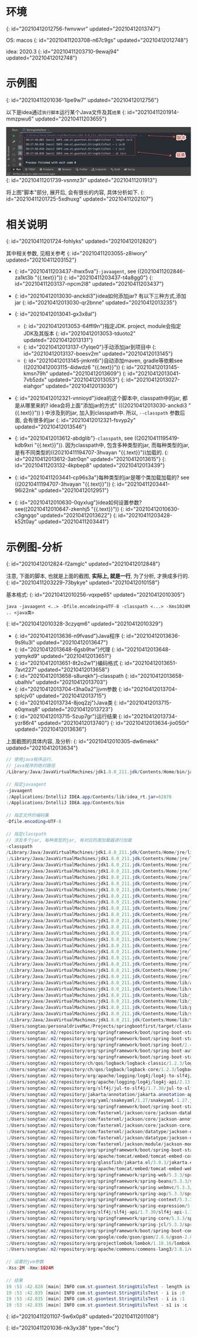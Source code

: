 # 环境
{: id="20210412012756-fwnvwvr" updated="20210412013747"}

OS: macos
{: id="20210411203708-n67c9gs" updated="20210412012748"}

idea: 2020.3
{: id="20210411203710-9ewaj94" updated="20210412012748"}

# 示例图
{: id="20210411201036-1ipe9w7" updated="20210412012756"}

以下是idea通过`执行脚本`运行某个Java文件及其`结果`
{: id="20210411201914-mmzpwu6" updated="20210411203655"}

![image.png](assets/image-20210411201913-fa90sjn.png)
{: id="20210411201739-vsnmz3i" updated="20210411201913"}

将上图"脚本"部分, 展开后, 会有很长的内容, 具体分析如下.
{: id="20210411201725-5xdhuxg" updated="20210411202107"}

# 相关说明
{: id="20210411201724-fohlyks" updated="20210412012820"}

其中相关参数, 见相关参考
{: id="20210411203055-z8iwory" updated="20210411203152"}

- {: id="20210411203437-ihwx5va"}`-javaagent`, see ((20210411202846-za1kt3b "{{.text}}"))
  {: id="20210411203437-t4a8gg0"}
{: id="20210411203137-npcm2l8" updated="20210411203437"}

- {: id="20210412013030-anckdi3"}idea如何添加jar? 有以下三种方式,添加jar
  {: id="20210412013030-qr2bnne" updated="20210412013235"}
- {: id="20210412013041-gx3x8al"}
  - {: id="20210412013053-64ffl9n"}指定JDK. project, module会指定JDK及其版本
    {: id="20210412013053-tduoto2" updated="20210412013131"}
  - {: id="20210412013137-t7ylqe0"}手动添加jar到项目中
    {: id="20210412013137-boesv2m" updated="20210412013145"}
  - {: id="20210412013145-jmknt6i"}自动添加maven, gradle等依赖see ((20210412003115-4idwdz6 "{{.text}}"))
    {: id="20210412013145-kmsn79h" updated="20210412013609"}
  {: id="20210412013041-7vb5zdx" updated="20210412013053"}
{: id="20210412013027-eiahgor" updated="20210412013030"}

- {: id="20210412012321-vnnioyd"}idea的这个脚本中, classpath中的jar, 都是从哪里来的?  idea会将上面"添加jar的方式" (((20210412013030-anckdi3 "{{.text}}")) ) 中涉及到的jar, 加入到classpath中. 所以, `--classpath` 参数后面, 会有很多的jar
  {: id="20210412012321-fsvyp2y" updated="20210412013546"}
- {: id="20210412013612-abdglib"}`-classpath`, see ((20210411195419-kdb9xri "{{.text}}")). 因为classpath中, 包含多种类型的jar, 而每种类型的jar, 是有不同类型的((20210411194707-3hvayan "{{.text}}"))加载的.
  {: id="20210412013612-3atr0qn" updated="20210412013615"}
{: id="20210411203132-4kpbep8" updated="20210412013439"}

- {: id="20210411203441-cp96s3a"}每种类型的jar是哪个类加载加载的? see ((20210411194707-3hvayan "{{.text}}"))
  {: id="20210411203441-96i22nk" updated="20210412012951"}
- {: id="20210412010630-0qyxlug"}idea如何设置参数? see((20210412010647-zkenhj5 "{{.text}}"))
  {: id="20210412010630-c3gngqo" updated="20210412013622"}
{: id="20210411203428-k52t0ay" updated="20210411203441"}

# 示例图-分析
{: id="20210412012824-f2amglc" updated="20210412012848"}


注意, 下面的脚本, 也就是上面的截图, **实际上, 就是一行**, 为了分析, 才换成多行的.
{: id="20210411203229-73bykye" updated="20210412010158"}

基本格式:
{: id="20210412010256-vqxpe65" updated="20210412010305"}

```
java -javaagent <..> -Dfile.encodeing=UTF-8 -classpath <...> -Xms1024M .. <java类>
```
{: id="20210412010328-3czyqm6" updated="20210412010329"}

- {: id="20210412013636-n9fvasd"}Java程序
  {: id="20210412013636-9s9lu3l" updated="20210412013647"}
- {: id="20210412013648-6gsb9tw"}代理
  {: id="20210412013648-yqmykd9" updated="20210412013651"}
- {: id="20210412013651-8t2o2w1"}编码格式
  {: id="20210412013651-7avt227" updated="20210412013658"}
- {: id="20210412013658-s8urqkh"}-classpath
  {: id="20210412013658-ubalhlv" updated="20210412013703"}
- {: id="20210412013704-t3ha0a2"}jvm参数
  {: id="20210412013704-splcjv0" updated="20210412013715"}
- {: id="20210412013734-8joq2zj"}Java类
  {: id="20210412013715-e0qmxq8" updated="20210412013723"}
- {: id="20210412013715-5zup7gr"}运行结果
  {: id="20210412013734-yzr86r4" updated="20210412013740"}
{: id="20210412013634-jio050r" updated="20210412013636"}

上面截图的具体内容, 及分析:
{: id="20210412010305-dw6mekk" updated="20210412013634"}

```java
// 使用java程序运行. 
// java程序的绝对路径
/Library/Java/JavaVirtualMachines/jdk1.8.0_211.jdk/Contents/Home/bin/java 

// 指定javaagent
-javaagent
:/Applications/IntelliJ IDEA.app/Contents/lib/idea_rt.jar=62878
:/Applications/IntelliJ IDEA.app/Contents/bin 

// 指定文件的编码集
-Dfile.encoding=UTF-8 

// 指定classpath
// 涉及多个jar, 每种类型的jar, 有对应的类加载器进行加载
-classpath 
/Library/Java/JavaVirtualMachines/jdk1.8.0_211.jdk/Contents/Home/jre/lib/charsets.jar
:/Library/Java/JavaVirtualMachines/jdk1.8.0_211.jdk/Contents/Home/jre/lib/deploy.jar
:/Library/Java/JavaVirtualMachines/jdk1.8.0_211.jdk/Contents/Home/jre/lib/ext/cldrdata.jar
:/Library/Java/JavaVirtualMachines/jdk1.8.0_211.jdk/Contents/Home/jre/lib/ext/dnsns.jar
:/Library/Java/JavaVirtualMachines/jdk1.8.0_211.jdk/Contents/Home/jre/lib/ext/jaccess.jar
:/Library/Java/JavaVirtualMachines/jdk1.8.0_211.jdk/Contents/Home/jre/lib/ext/jfxrt.jar
:/Library/Java/JavaVirtualMachines/jdk1.8.0_211.jdk/Contents/Home/jre/lib/ext/localedata.jar
:/Library/Java/JavaVirtualMachines/jdk1.8.0_211.jdk/Contents/Home/jre/lib/ext/nashorn.jar
:/Library/Java/JavaVirtualMachines/jdk1.8.0_211.jdk/Contents/Home/jre/lib/ext/sunec.jar
:/Library/Java/JavaVirtualMachines/jdk1.8.0_211.jdk/Contents/Home/jre/lib/ext/sunjce_provider.jar
:/Library/Java/JavaVirtualMachines/jdk1.8.0_211.jdk/Contents/Home/jre/lib/ext/sunpkcs11.jar
:/Library/Java/JavaVirtualMachines/jdk1.8.0_211.jdk/Contents/Home/jre/lib/ext/zipfs.jar
:/Library/Java/JavaVirtualMachines/jdk1.8.0_211.jdk/Contents/Home/jre/lib/javaws.jar
:/Library/Java/JavaVirtualMachines/jdk1.8.0_211.jdk/Contents/Home/jre/lib/jce.jar
:/Library/Java/JavaVirtualMachines/jdk1.8.0_211.jdk/Contents/Home/jre/lib/jfr.jar
:/Library/Java/JavaVirtualMachines/jdk1.8.0_211.jdk/Contents/Home/jre/lib/jfxswt.jar
:/Library/Java/JavaVirtualMachines/jdk1.8.0_211.jdk/Contents/Home/jre/lib/jsse.jar
:/Library/Java/JavaVirtualMachines/jdk1.8.0_211.jdk/Contents/Home/jre/lib/management-agent.jar
:/Library/Java/JavaVirtualMachines/jdk1.8.0_211.jdk/Contents/Home/jre/lib/plugin.jar
:/Library/Java/JavaVirtualMachines/jdk1.8.0_211.jdk/Contents/Home/jre/lib/resources.jar
:/Library/Java/JavaVirtualMachines/jdk1.8.0_211.jdk/Contents/Home/jre/lib/rt.jar
:/Library/Java/JavaVirtualMachines/jdk1.8.0_211.jdk/Contents/Home/lib/ant-javafx.jar
:/Library/Java/JavaVirtualMachines/jdk1.8.0_211.jdk/Contents/Home/lib/dt.jar
:/Library/Java/JavaVirtualMachines/jdk1.8.0_211.jdk/Contents/Home/lib/javafx-mx.jar
:/Library/Java/JavaVirtualMachines/jdk1.8.0_211.jdk/Contents/Home/lib/jconsole.jar
:/Library/Java/JavaVirtualMachines/jdk1.8.0_211.jdk/Contents/Home/lib/packager.jar
:/Library/Java/JavaVirtualMachines/jdk1.8.0_211.jdk/Contents/Home/lib/sa-jdi.jar
:/Library/Java/JavaVirtualMachines/jdk1.8.0_211.jdk/Contents/Home/lib/tools.jar
:/Users/songtao/personaldriveMac/Projects/springbootfirst/target/classes
:/Users/songtao/.m2/repository/org/springframework/boot/spring-boot-starter-web/2.4.2/spring-boot-starter-web-2.4.2.jar
:/Users/songtao/.m2/repository/org/springframework/boot/spring-boot-starter/2.4.2/spring-boot-starter-2.4.2.jar
:/Users/songtao/.m2/repository/org/springframework/boot/spring-boot/2.4.2/spring-boot-2.4.2.jar
:/Users/songtao/.m2/repository/org/springframework/boot/spring-boot-autoconfigure/2.4.2/spring-boot-autoconfigure-2.4.2.jar
:/Users/songtao/.m2/repository/org/springframework/boot/spring-boot-starter-logging/2.4.2/spring-boot-starter-logging-2.4.2.jar
:/Users/songtao/.m2/repository/ch/qos/logback/logback-classic/1.2.3/logback-classic-1.2.3.jar
:/Users/songtao/.m2/repository/ch/qos/logback/logback-core/1.2.3/logback-core-1.2.3.jar
:/Users/songtao/.m2/repository/org/apache/logging/log4j/log4j-to-slf4j/2.13.3/log4j-to-slf4j-2.13.3.jar
:/Users/songtao/.m2/repository/org/apache/logging/log4j/log4j-api/2.13.3/log4j-api-2.13.3.jar
:/Users/songtao/.m2/repository/org/slf4j/jul-to-slf4j/1.7.30/jul-to-slf4j-1.7.30.jar
:/Users/songtao/.m2/repository/jakarta/annotation/jakarta.annotation-api/1.3.5/jakarta.annotation-api-1.3.5.jar
:/Users/songtao/.m2/repository/org/yaml/snakeyaml/1.27/snakeyaml-1.27.jar
:/Users/songtao/.m2/repository/org/springframework/boot/spring-boot-starter-json/2.4.2/spring-boot-starter-json-2.4.2.jar
:/Users/songtao/.m2/repository/com/fasterxml/jackson/core/jackson-databind/2.11.4/jackson-databind-2.11.4.jar
:/Users/songtao/.m2/repository/com/fasterxml/jackson/core/jackson-annotations/2.11.4/jackson-annotations-2.11.4.jar
:/Users/songtao/.m2/repository/com/fasterxml/jackson/core/jackson-core/2.11.4/jackson-core-2.11.4.jar
:/Users/songtao/.m2/repository/com/fasterxml/jackson/datatype/jackson-datatype-jdk8/2.11.4/jackson-datatype-jdk8-2.11.4.jar
:/Users/songtao/.m2/repository/com/fasterxml/jackson/datatype/jackson-datatype-jsr310/2.11.4/jackson-datatype-jsr310-2.11.4.jar
:/Users/songtao/.m2/repository/com/fasterxml/jackson/module/jackson-module-parameter-names/2.11.4/jackson-module-parameter-names-2.11.4.jar
:/Users/songtao/.m2/repository/org/springframework/boot/spring-boot-starter-tomcat/2.4.2/spring-boot-starter-tomcat-2.4.2.jar
:/Users/songtao/.m2/repository/org/apache/tomcat/embed/tomcat-embed-core/9.0.41/tomcat-embed-core-9.0.41.jar
:/Users/songtao/.m2/repository/org/glassfish/jakarta.el/3.0.3/jakarta.el-3.0.3.jar
:/Users/songtao/.m2/repository/org/apache/tomcat/embed/tomcat-embed-websocket/9.0.41/tomcat-embed-websocket-9.0.41.jar
:/Users/songtao/.m2/repository/org/springframework/spring-web/5.3.3/spring-web-5.3.3.jar
:/Users/songtao/.m2/repository/org/springframework/spring-beans/5.3.3/spring-beans-5.3.3.jar
:/Users/songtao/.m2/repository/org/springframework/spring-webmvc/5.3.3/spring-webmvc-5.3.3.jar
:/Users/songtao/.m2/repository/org/springframework/spring-aop/5.3.3/spring-aop-5.3.3.jar
:/Users/songtao/.m2/repository/org/springframework/spring-context/5.3.3/spring-context-5.3.3.jar
:/Users/songtao/.m2/repository/org/springframework/spring-expression/5.3.3/spring-expression-5.3.3.jar
:/Users/songtao/.m2/repository/org/slf4j/slf4j-api/1.7.30/slf4j-api-1.7.30.jar
:/Users/songtao/.m2/repository/org/springframework/spring-core/5.3.3/spring-core-5.3.3.jar
:/Users/songtao/.m2/repository/org/springframework/spring-jcl/5.3.3/spring-jcl-5.3.3.jar
:/Users/songtao/.m2/repository/org/springframework/boot/spring-boot-configuration-processor/2.4.2/spring-boot-configuration-processor-2.4.2.jar
:/Users/songtao/.m2/repository/com/google/code/gson/gson/2.8.6/gson-2.8.6.jar
:/Users/songtao/.m2/repository/org/projectlombok/lombok/1.18.16/lombok-1.18.16.jar
:/Users/songtao/.m2/repository/org/apache/commons/commons-lang3/3.8.1/commons-lang3-3.8.1.jar com.st.gsontest.StringUtilsTest

// 设置的jvm参数
-Xss:2M -Xmx:1024M

// 结果
19 :53 :42.828 [main] INFO com.st.gsontest.StringUtilsTest - length is :3
19 :53 :42.835 [main] INFO com.st.gsontest.StringUtilsTest - i is :0 
19 :53 :42.835 [main] INFO com.st.gsontest.StringUtilsTest - i is :1
19 :53 :42.835 [main] INFO com.st.gsontest.StringUtilsTest - s1 is :c


```
{: id="20210411201107-5w6x0p8" updated="20210411201108"}


{: id="20210411201036-nk3yx38" type="doc"}
